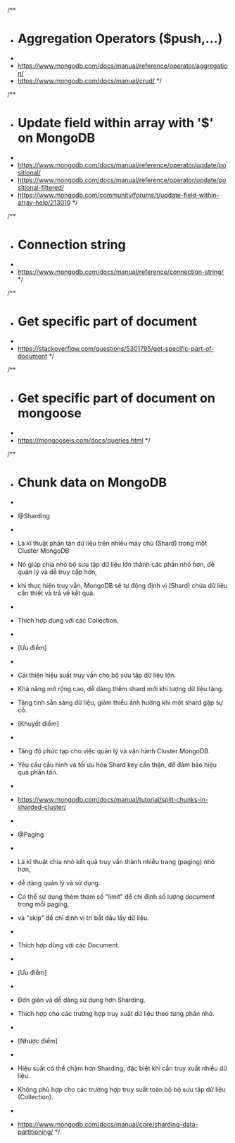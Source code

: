 /**
* # Aggregation Operators ($push,...)
*
* https://www.mongodb.com/docs/manual/reference/operator/aggregation/
* https://www.mongodb.com/docs/manual/crud/
*/

/**
* # Update field within array with '$' on MongoDB
*
* https://www.mongodb.com/docs/manual/reference/operator/update/positional/
* https://www.mongodb.com/docs/manual/reference/operator/update/positional-filtered/
* https://www.mongodb.com/community/forums/t/update-field-within-array-help/213010
*/

/**
* # Connection string
*
* https://www.mongodb.com/docs/manual/reference/connection-string/
*/

/**
* # Get specific part of document
*
* https://stackoverflow.com/questions/5301795/get-specific-part-of-document
*/

/**
* # Get specific part of document on mongoose
*
* https://mongoosejs.com/docs/queries.html
*/

/**
* # Chunk data on MongoDB
*
* @Sharding
*
* Là kĩ thuật phân tán dữ liệu trên nhiều máy chủ (Shard) trong một Cluster MongoDB
* Nó giúp chia nhỏ bộ sưu tập dữ liệu lớn thành các phần nhỏ hơn, dễ quản lý và dễ truy cập hơn,
* khi thực hiện truy vấn, MongoDB sẽ tự động định vị (Shard) chứa dữ liệu cần thiết và trả về kết quả.
*
* Thích hợp dùng với các Collection.
*
* [Ưu điểm]
*
* Cải thiện hiệu suất truy vấn cho bộ sưu tập dữ liệu lớn.
* Khả năng mở rộng cao, dễ dàng thêm shard mới khi lượng dữ liệu tăng.
* Tăng tính sẵn sàng dữ liệu, giảm thiểu ảnh hưởng khi một shard gặp sự cố.

* [Khuyết điểm]
*
* Tăng độ phức tạp cho việc quản lý và vận hành Cluster MongoDB.
* Yêu cầu cấu hình và tối ưu hóa Shard key cẩn thận, để đảm bảo hiệu quả phân tán.
*
* https://www.mongodb.com/docs/manual/tutorial/split-chunks-in-sharded-cluster/
*
* @Paging
*
* Là kĩ thuật chia nhỏ kết quả truy vấn thành nhiều trang (paging) nhỏ hơn,
* dễ dàng quản lý và sử dụng.
* Có thể sử dụng thêm tham số "limit" để chỉ định số lượng document trong mỗi paging,
* và "skip" để chỉ định vị trí bắt đầu lấy dữ liệu.
*
* Thích hợp dùng với các Document.
*
* [Ưu điểm]
*
* Đơn giản và dễ dàng sử dụng hơn Sharding.
* Thích hợp cho các trường hợp truy xuất dữ liệu theo từng phần nhỏ.
*
* [Nhược điểm]
*
* Hiệu suất có thể chậm hơn Sharding, đặc biệt khi cần truy xuất nhiều dữ liệu.
* Không phù hợp cho các trường hợp truy suất toàn bộ bộ sưu tập dữ liệu (Collection).
*
* https://www.mongodb.com/docs/manual/core/sharding-data-partitioning/
*/